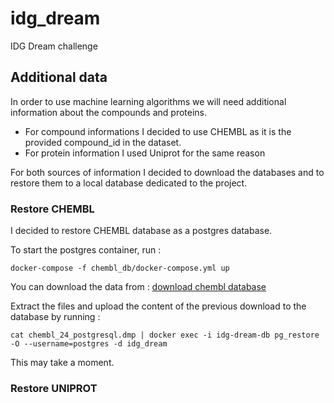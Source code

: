 # idg_dream
IDG Dream challenge

## Additional data

In order to use machine learning algorithms we will need additional information about the compounds 
and proteins.
* For compound informations I decided to use CHEMBL as it is the provided compound_id in the dataset.
* For protein information I used Uniprot for the same reason

For both sources of information I decided to download the databases and to restore them to a local 
database dedicated to the project.

### Restore CHEMBL

I decided to restore CHEMBL database as a postgres database.

To start the postgres container, run :

`docker-compose -f chembl_db/docker-compose.yml up `

You can download the data from :
[download chembl database](ftp://ftp.ebi.ac.uk/pub/databases/chembl/ChEMBLdb/latest/)


Extract the files and upload the content of the previous download to the database by running :

`cat chembl_24_postgresql.dmp | docker exec -i idg-dream-db pg_restore -O --username=postgres -d idg_dream`

This may take a moment.

### Restore UNIPROT